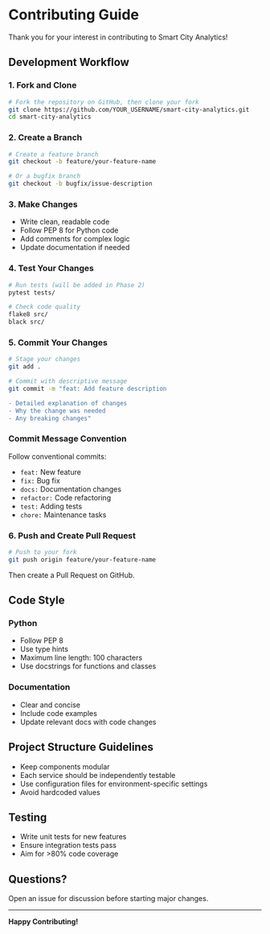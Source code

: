 # Contributing Guide

Thank you for your interest in contributing to Smart City Analytics!

## Development Workflow

### 1. Fork and Clone
```bash
# Fork the repository on GitHub, then clone your fork
git clone https://github.com/YOUR_USERNAME/smart-city-analytics.git
cd smart-city-analytics
```

### 2. Create a Branch
```bash
# Create a feature branch
git checkout -b feature/your-feature-name

# Or a bugfix branch
git checkout -b bugfix/issue-description
```

### 3. Make Changes

- Write clean, readable code
- Follow PEP 8 for Python code
- Add comments for complex logic
- Update documentation if needed

### 4. Test Your Changes
```bash
# Run tests (will be added in Phase 2)
pytest tests/

# Check code quality
flake8 src/
black src/
```

### 5. Commit Your Changes
```bash
# Stage your changes
git add .

# Commit with descriptive message
git commit -m "feat: Add feature description

- Detailed explanation of changes
- Why the change was needed
- Any breaking changes"
```

### Commit Message Convention

Follow conventional commits:

- `feat:` New feature
- `fix:` Bug fix
- `docs:` Documentation changes
- `refactor:` Code refactoring
- `test:` Adding tests
- `chore:` Maintenance tasks

### 6. Push and Create Pull Request
```bash
# Push to your fork
git push origin feature/your-feature-name
```

Then create a Pull Request on GitHub.

## Code Style

### Python
- Follow PEP 8
- Use type hints
- Maximum line length: 100 characters
- Use docstrings for functions and classes

### Documentation
- Clear and concise
- Include code examples
- Update relevant docs with code changes

## Project Structure Guidelines

- Keep components modular
- Each service should be independently testable
- Use configuration files for environment-specific settings
- Avoid hardcoded values

## Testing

- Write unit tests for new features
- Ensure integration tests pass
- Aim for >80% code coverage

## Questions?

Open an issue for discussion before starting major changes.

---

**Happy Contributing!**
